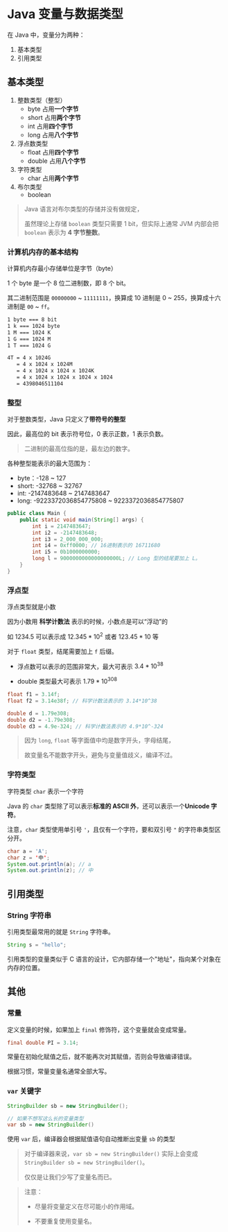 # Java 变量与数据类型

在 Java 中，变量分为两种：

1. 基本类型
2. 引用类型
  
## 基本类型

1. 整数类型（整型）
   -  byte 占用**一个字节**
   -  short 占用**两个字节**
   -  int 占用**四个字节**
   -  long 占用**八个字节**
2. 浮点数类型
   - float 占用**四个字节**
   - double 占用**八个字节**
3. 字符类型
   - char 占用**两个字节**
4. 布尔类型
   - boolean

> Java 语言对布尔类型的存储并没有做规定，
>
> 虽然理论上存储 `boolean` 类型只需要 1 bit，但实际上通常 JVM 内部会把 `boolean` 表示为 **4 字节整数**。

### 计算机内存的基本结构

计算机内存最小存储单位是字节（byte）

1 个 byte 是一个 8 位二进制数，即 8 个 bit。

其二进制范围是 `00000000` ~ `11111111`，换算成 10 进制是 0 ~ 255，换算成十六进制是 `00` ~ `ff`。

```bash
1 byte === 8 bit
1 k === 1024 byte
1 M === 1024 K
1 G === 1024 M
1 T === 1024 G
```

```bash
4T = 4 x 1024G
   = 4 x 1024 x 1024M
   = 4 x 1024 x 1024 x 1024K
   = 4 x 1024 x 1024 x 1024 x 1024
   = 4398046511104
```

### 整型

对于整数类型，Java 只定义了**带符号的整型**

因此，最高位的 bit 表示符号位，0 表示正数，1 表示负数。

> 二进制的最高位指的是，最左边的数字。

各种整型能表示的最大范围为：

- byte：-128 ~ 127
- short: -32768 ~ 32767
- int: -2147483648 ~ 2147483647
- long: -9223372036854775808 ~ 9223372036854775807

```java
public class Main {
	public static void main(String[] args) {
		int i = 2147483647;
		int i2 = -2147483648;
		int i3 = 2_000_000_000;
		int i4 = 0xff0000; // 16进制表示的 16711680
		int i5 = 0b1000000000;
		long l = 9000000000000000000L; // Long 型的结尾要加上 L。
	}
}
```

### 浮点型

浮点类型就是小数

因为小数用 **科学计数法** 表示的时候，小数点是可以“浮动”的

如 $1234.5$ 可以表示成 $12.345*10^2$ 或者 $123.45*10$ 等

对于 `float` 类型，结尾需要加上 `f` 后缀。

- 浮点数可以表示的范围非常大，最大可表示 $3.4 * 10^38$

- double 类型最大可表示 $1.79 * 10^308$

```java
float f1 = 3.14f;
float f2 = 3.14e38f; // 科学计数法表示的 3.14*10^38

double d = 1.79e308;
double d2 = -1.79e308;
double d3 = 4.9e-324; // 科学计数法表示的 4.9*10^-324
```

> 因为 `long`, `float` 等字面值中均是数字开头，字母结尾，
> 
> 故变量名不能数字开头，避免与变量值歧义，编译不过。

### 字符类型

字符类型 `char` 表示一个字符

Java 的 `char` 类型除了可以表示**标准的 ASCII 外**，还可以表示一个**Unicode 字符**。

注意，`char` 类型使用单引号 `'`，且仅有一个字符，要和双引号 `"` 的字符串类型区分开。

```java
char a = 'A';
char z = '中';
System.out.println(a); // a
System.out.println(z); // 中
```

## 引用类型

### String 字符串

引用类型最常用的就是 `String` 字符串。

```java
String s = "hello";
```

引用类型的变量类似于 C 语言的设计，它内部存储一个"地址"，指向某个对象在内存的位置。

## 其他

### 常量

定义变量的时候，如果加上 `final` 修饰符，这个变量就会变成常量。

```java
final double PI = 3.14;
```

常量在初始化赋值之后，就不能再次对其赋值，否则会导致编译错误。

根据习惯，常量变量名通常全部大写。

### `var` 关键字

```java
StringBuilder sb = new StringBuilder();

// 如果不想写这么长的变量类型
var sb = new StringBuilder()
```

使用 `var` 后，编译器会根据赋值语句自动推断出变量 `sb` 的类型

> 对于编译器来说，`var sb = new StringBuilder()` 实际上会变成 `StringBuilder sb = new StringBuilder()`。
>
> 仅仅是让我们少写了变量名而已。

> 注意：
> 
> - 尽量将变量定义在尽可能小的作用域。
>
> - 不要重复使用变量名。
